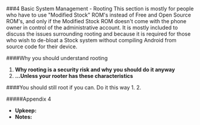 ###4 Basic System Management - Rooting
This section is mostly for people who have to use "Modified Stock" ROM's instead
of Free and Open Source ROM's, and only if the Modified Stock ROM doesn't come
with the phone owner in control of the administrative account. It is mostly
included to discuss the issues surrounding rooting and because it is required
for those who wish to de-bloat a Stock system without compiling Android from 
source code for their device.

####Why you should understand rooting
  1. **Why rooting is a security risk and why you should do it anyway**
  2. **...Unless your rooter has these characteristics**

####You should still root if you can. Do it this way
  1. 
  2. 

#####Appendix 4
  * **Upkeep:**
  * **Notes:**
